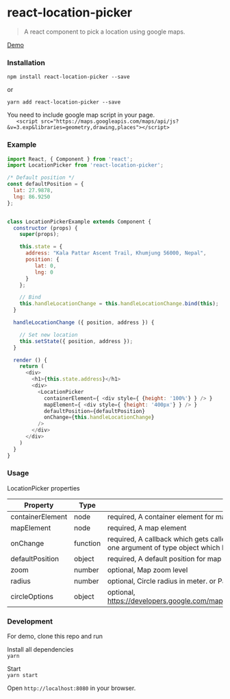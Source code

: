 # react-location-picker
> A react component to pick a location using google maps.

[Demo](https://react-location-picker.netlify.com/)
### Installation
```shell 
npm install react-location-picker --save
```  
or  
```shell 
yarn add react-location-picker --save
```

You need to include google map script in your page.  
`    <script src="https://maps.googleapis.com/maps/api/js?&v=3.exp&libraries=geometry,drawing,places"></script>
`
### Example
```js
import React, { Component } from 'react';
import LocationPicker from 'react-location-picker';

/* Default position */
const defaultPosition = {
  lat: 27.9878,
  lng: 86.9250
};


class LocationPickerExample extends Component {
  constructor (props) {
    super(props);

    this.state = {
      address: "Kala Pattar Ascent Trail, Khumjung 56000, Nepal",
      position: {
         lat: 0,
         lng: 0
      }
    };

    // Bind
    this.handleLocationChange = this.handleLocationChange.bind(this);
  }

  handleLocationChange ({ position, address }) {

    // Set new location
    this.setState({ position, address });
  }

  render () {
    return (
      <div>
        <h1>{this.state.address}</h1>
        <div>
          <LocationPicker
            containerElement={ <div style={ {height: '100%'} } /> }
            mapElement={ <div style={ {height: '400px'} } /> }
            defaultPosition={defaultPosition}
            onChange={this.handleLocationChange}
          />
        </div>
      </div>
    )
  }
}
```
### Usage
LocationPicker properties 

| Property | Type | Description |  
|---------------------|-------------------|------------------|  
| containerElement | node | required, A container element for map element|  
| mapElement | node | required, A map element|  
| onChange | function | required, A callback which gets called on every map marker position change, it is passed with one argument of type object which has location information.|
| defaultPosition | object | required, A default position for map center.|
| zoom | number | optional, Map zoom level |
| radius | number | optional, Circle radius in meter. or Pass -1 to hide it.|
| circleOptions | object | optional,  https://developers.google.com/maps/documentation/javascript/3.exp/reference#CircleOptions
  

### Development
For demo, clone this repo and run

Install all dependencies  
`yarn` 

Start  
`yarn start`

Open `http://localhost:8080` in your browser.
